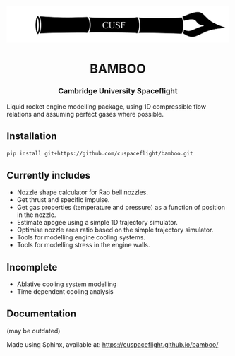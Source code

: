 <p align="center">
	<img width="600px" src="img/logo.png">
	<h1 align="center">BAMBOO</h1>
	<h3 align="center">Cambridge University Spaceflight</h3>
</p>

Liquid rocket engine modelling package, using 1D compressible flow relations and assuming perfect gases where possible.

## Installation
`pip install git+https://github.com/cuspaceflight/bamboo.git`

## Currently includes
- Nozzle shape calculator for Rao bell nozzles.
- Get thrust and specific impulse.
- Get gas properties (temperature and pressure) as a function of position in the nozzle.
- Estimate apogee using a simple 1D trajectory simulator.
- Optimise nozzle area ratio based on the simple trajectory simulator.
- Tools for modelling engine cooling systems.
- Tools for modelling stress in the engine walls.

## Incomplete
- Ablative cooling system modelling
- Time dependent cooling analysis

## Documentation
(may be outdated)

Made using Sphinx, available at: 
https://cuspaceflight.github.io/bamboo/

